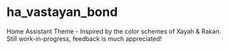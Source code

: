 # ha_vastayan_bond
Home Assistant Theme - Inspired by the color schemes of Xayah &amp; Rakan. Still work-in-progress, feedback is much appreciated!
